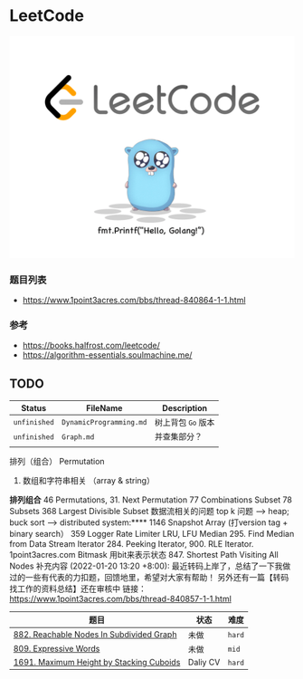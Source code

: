 # LeetCode

![img](images/hello_leetcode.png)

### 题目列表

- https://www.1point3acres.com/bbs/thread-840864-1-1.html

### 参考

- https://books.halfrost.com/leetcode/
- https://algorithm-essentials.soulmachine.me/
  

## TODO

| Status       | FileName                | Description        |
| ------------ | ----------------------- | ------------------ |
| `unfinished` | `DynamicProgramming.md` | 树上背包 `Go` 版本 |
| `unfinished` | `Graph.md`              | 并查集部分？       |
|              |                         |                    |

排列（组合） Permutation



1. 数组和字符串相关 （array & string）
  
  
  
  **排列组合**
  46 Permutations, 31. Next Permutation
  77 Combinations
  Subset
  78 Subsets
  368 Largest Divisible Subset
  数据流相关的问题
  top k 问题 --> heap; buck sort -->  distributed system:****
  1146 Snapshot Array  (打version tag + binary search）
  359 Logger Rate Limiter
  LRU, LFU
  Median 295. Find Median from Data Stream
  Iterator  284. Peeking Iterator, 900. RLE Iterator. 1point3acres.com
  Bitmask 用bit来表示状态 847. Shortest Path Visiting All Nodes
  补充内容 (2022-01-20 13:20 +8:00):
  最近转码上岸了，总结了一下我做过的一些有代表的力扣题，回馈地里，希望对大家有帮助！
  另外还有一篇【转码找工作的资料总结】还在审核中
  链接： https://www.1point3acres.com/bbs/thread-840857-1-1.html



| 题目                                                         | 状态     | 难度   |
| ------------------------------------------------------------ | -------- | ------ |
| [882. Reachable Nodes In Subdivided Graph](https://leetcode.cn/problems/reachable-nodes-in-subdivided-graph/) | 未做     | `hard` |
| [809. Expressive Words](https://leetcode.cn/problems/expressive-words/) | 未做     | `mid`  |
| [1691. Maximum Height by Stacking Cuboids ](https://leetcode.cn/problems/maximum-height-by-stacking-cuboids/) | Daliy CV | `hard` |

